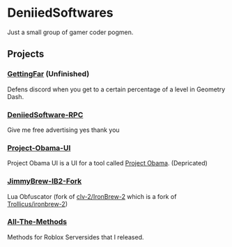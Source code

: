 # DeniiedSoftwares
Just a small group of gamer coder pogmen.

## Projects
### [GettingFar](https://github.com/DeniiedSoftwares/GettingFar "GettingFar") (Unfinished)
Defens discord when you get to a certain percentage of a level in Geometry Dash.
### [DeniiedSoftware-RPC](https://github.com/DeniiedSoftwares/DeniiedSoftware-RPC "DeniiedSoftware-RPC")
Give me free advertising yes thank you
### [Project-Obama-UI](https://github.com/DeniiedSoftwares/Project-Obama-UI "Project-Obama-UI")
Project Obama UI is a UI for a tool called [Project Obama](http://obama.移动 "Project Obama"). (Depricated)
### [JimmyBrew-IB2-Fork](https://github.com/DeniiedSoftwares/JimmyBrew-IB2-Fork "JimmyBrew-IB2-Fork")
Lua Obfuscator (fork of [clv-2/IronBrew-2](https://github.com/clv-2/ironbrew-2 "clv-2/IronBrew-2") which is a fork of [Trollicus/ironbrew-2](https://github.com/Trollicus/ironbrew-2 "Trollicus/ironbrew-2"))
### [All-The-Methods](https://github.com/DeniiedSoftwares/All-The-Methods "All-The-Methods")
Methods for Roblox Serversides that I released.
